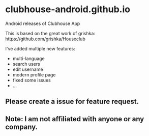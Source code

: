 # clubhouse-android.github.io
Android releases of Clubhouse App

This is based on the great work of grishka: https://github.com/grishka/Houseclub

I've added multiple new features:

- multi-language
- search users
- edit username
- modern profile page
- fixed some issues
- ...

## Please create a issue for feature request. 

## Note: I am not affiliated with anyone or any company.
